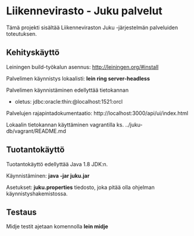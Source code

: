 Liikennevirasto - Juku palvelut
===============================

Tämä projekti sisältää Liikenneviraston Juku -järjestelmän palveluiden toteutuksen.

Kehityskäyttö
-------------

Leiningen build-työkalun asennus: http://leiningen.org/#install

Palvelimen käynnistys lokaalisti: **lein ring server-headless**

Palvelimen käynnistäminen edellyttää tietokannan
* oletus: jdbc:oracle:thin:@localhost:1521:orcl

Palvelujen rajapintadokumentaatio: http://localhost:3000/api/ui/index.html

Lokaalin tietokannan käyttäminen vagrantilla ks. ../juku-db/vagrant/README.md

Tuotantokäyttö
--------------

Tuotantokäyttö edellyttää Java 1.8 JDK:n.

Käynnistäminen: **java -jar juku.jar**

Asetukset: **juku.properties** tiedosto, joka pitää olla ohjelman käynnistyshakemistossa.

Testaus
-------

Midje testit ajetaan komennolla **lein midje**
